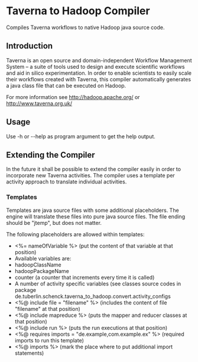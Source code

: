 # Taverna to Hadoop Compiler

Compiles Taverna workflows to native Hadoop java source code.

## Introduction

Taverna is an open source and domain-independent Workflow Management System – a suite of tools used to design and execute scientific workflows and aid in silico experimentation.
In order to enable scientists to easily scale their workflows created with Taverna, this compiler automatically generates a java class file that can be executed on Hadoop.

For more information see http://hadoop.apache.org/ or http://www.taverna.org.uk/

## Usage

Use -h or --help as program argument to get the help output.

## Extending the Compiler

In the future it shall be possible to extend the compiler easily in order to incorporate new Taverna activities.
The compiler uses a template per activity approach to translate individual activities.

### Templates

Templates are java source files with some additional placeholders.
The engine will translate these files into pure java source files.
The file ending should be "jtemp", but does not matter.

The following placeholders are allowed within templates:

* <%= nameOfVariable %> (put the content of that variable at that position)
 * Available variables are:
 * hadoopClassName
 * hadoopPackageName
 * counter (a counter that increments every time it is called)
 * A number of activity specific variables (see classes source codes in package de.tuberlin.schenck.taverna_to_hadoop.convert.activity_configs
* <%@ include file = "filename" %> (includes the content of file "filename" at that position)
* <%@ include mapreduce %> (puts the mapper and reducer classes at that position)
* <%@ include run %> (puts the run executions at that position)
* <%@ requires imports = "de.example,com.example.ex" %> (required imports to run this template)
* <%@ imports %> (mark the place where to put additional import statements)